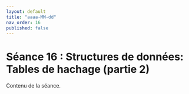 ```yaml
---
layout: default
title: "aaaa-MM-dd"
nav_order: 16
published: false
---
```


# Séance 16 : Structures de données: Tables de hachage (partie 2)

Contenu de la séance.
